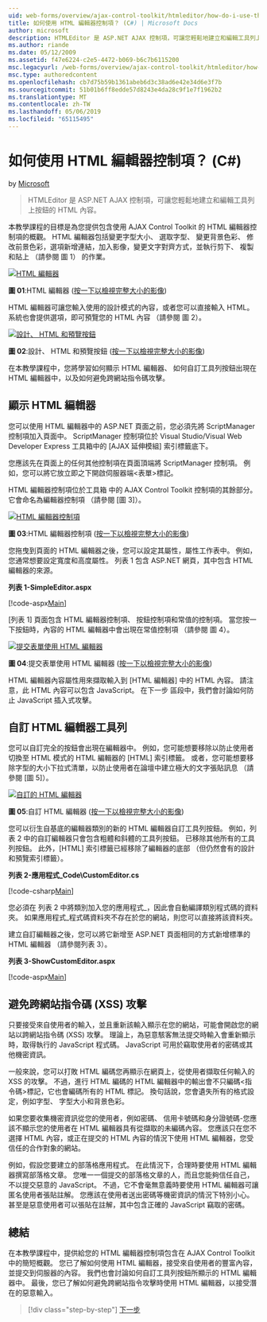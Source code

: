 ```yaml
---
uid: web-forms/overview/ajax-control-toolkit/htmleditor/how-do-i-use-the-html-editor-control-cs
title: 如何使用 HTML 編輯器控制項？ (C#) | Microsoft Docs
author: microsoft
description: HTMLEditor 是 ASP.NET AJAX 控制項，可讓您輕鬆地建立和編輯工具列上按鈕的 HTML 內容。
ms.author: riande
ms.date: 05/12/2009
ms.assetid: f47e6224-c2e5-4472-b069-b6c7b6115200
msc.legacyurl: /web-forms/overview/ajax-control-toolkit/htmleditor/how-do-i-use-the-html-editor-control-cs
msc.type: authoredcontent
ms.openlocfilehash: cb7d75b59b1361abeb6d3c38ad6e42e34d6e3f7b
ms.sourcegitcommit: 51b01b6ff8edde57d8243e4da28c9f1e7f1962b2
ms.translationtype: MT
ms.contentlocale: zh-TW
ms.lasthandoff: 05/06/2019
ms.locfileid: "65115495"
---
```

# <a name="how-do-i-use-the-html-editor-control-c"></a>如何使用 HTML 編輯器控制項？ (C#)

by [Microsoft](https://github.com/microsoft)

> HTMLEditor 是 ASP.NET AJAX 控制項，可讓您輕鬆地建立和編輯工具列上按鈕的 HTML 內容。

本教學課程的目標是為您提供包含使用 AJAX Control Toolkit 的 HTML 編輯器控制項的概觀。 HTML 編輯器包括變更字型大小、 選取字型、 變更背景色彩、 修改前景色彩，選項新增連結，加入影像，變更文字對齊方式，並執行剪下、 複製和貼上 （請參閱 圖 1） 的作業。

[![HTML 編輯器](how-do-i-use-the-html-editor-control-cs/_static/image1.jpg)](how-do-i-use-the-html-editor-control-cs/_static/image1.png)

**圖 01**:HTML 編輯器 ([按一下以檢視完整大小的影像](how-do-i-use-the-html-editor-control-cs/_static/image2.png))

HTML 編輯器可讓您輸入使用的設計模式的內容，或者您可以直接輸入 HTML。 系統也會提供選項，即可預覽您的 HTML 內容 （請參閱 圖 2）。

[![設計、 HTML 和預覽按鈕](how-do-i-use-the-html-editor-control-cs/_static/image2.jpg)](how-do-i-use-the-html-editor-control-cs/_static/image3.png)

**圖 02**:設計、 HTML 和預覽按鈕 ([按一下以檢視完整大小的影像](how-do-i-use-the-html-editor-control-cs/_static/image4.png))

在本教學課程中，您將學習如何顯示 HTML 編輯器、 如何自訂工具列按鈕出現在 HTML 編輯器中，以及如何避免跨網站指令碼攻擊。

## <a name="displaying-the-html-editor"></a>顯示 HTML 編輯器

您可以使用 HTML 編輯器中的 ASP.NET 頁面之前，您必須先將 ScriptManager 控制項加入頁面中。 ScriptManager 控制項位於 Visual Studio/Visual Web Developer Express 工具箱中的 [AJAX 延伸模組] 索引標籤底下。

您應該先在頁面上的任何其他控制項在頁面頂端將 ScriptManager 控制項。 例如，您可以將它放立即之下開啟伺服器端&lt;表單&gt;標記。

HTML 編輯器控制項位於工具箱 中的 AJAX Control Toolkit 控制項的其餘部分。 它會命名為編輯器控制項 （請參閱 [圖 3]）。

[![HTML 編輯器控制項](how-do-i-use-the-html-editor-control-cs/_static/image3.jpg)](how-do-i-use-the-html-editor-control-cs/_static/image5.png)

**圖 03**:HTML 編輯器控制項 ([按一下以檢視完整大小的影像](how-do-i-use-the-html-editor-control-cs/_static/image6.png))

您拖曳到頁面的 HTML 編輯器之後，您可以設定其屬性，屬性工作表中。 例如，您通常想要設定寬度和高度屬性。 列表 1 包含 ASP.NET 網頁，其中包含 HTML 編輯器的來源。

**列表 1-SimpleEditor.aspx**

[!code-aspx[Main](how-do-i-use-the-html-editor-control-cs/samples/sample1.aspx)]

[列表 1] 頁面包含 HTML 編輯器控制項、 按鈕控制項和常值的控制項。 當您按一下按鈕時，內容的 HTML 編輯器中會出現在常值控制項 （請參閱 圖 4）。

[![提交表單使用 HTML 編輯器](how-do-i-use-the-html-editor-control-cs/_static/image4.jpg)](how-do-i-use-the-html-editor-control-cs/_static/image7.png)

**圖 04**:提交表單使用 HTML 編輯器 ([按一下以檢視完整大小的影像](how-do-i-use-the-html-editor-control-cs/_static/image8.png))

HTML 編輯器內容屬性用來擷取輸入到 [HTML 編輯器] 中的 HTML 內容。 請注意，此 HTML 內容可以包含 JavaScript。 在下一步 區段中，我們會討論如何防止 JavaScript 插入式攻擊。

## <a name="customizing-the-html-editor-toolbar"></a>自訂 HTML 編輯器工具列

您可以自訂完全的按鈕會出現在編輯器中。 例如，您可能想要移除以防止使用者切換至 HTML 模式的 HTML 編輯器的 [HTML] 索引標籤。 或者，您可能想要移除字型的大小下拉式清單，以防止使用者在論壇中建立極大的文字張貼訊息 （請參閱 [圖 5]）。

[![自訂的 HTML 編輯器](how-do-i-use-the-html-editor-control-cs/_static/image5.jpg)](how-do-i-use-the-html-editor-control-cs/_static/image9.png)

**圖 05**:自訂 HTML 編輯器 ([按一下以檢視完整大小的影像](how-do-i-use-the-html-editor-control-cs/_static/image10.png))

您可以衍生自基底的編輯器類別的新的 HTML 編輯器自訂工具列按鈕。 例如，列表 2 中的自訂編輯器只會包含粗體和斜體的工具列按鈕。 已移除其他所有的工具列按鈕。 此外，[HTML] 索引標籤已經移除了編輯器的底部 （但仍然會有的設計和預覽索引標籤）。

**列表 2-應用程式\_Code\CustomEditor.cs**

[!code-csharp[Main](how-do-i-use-the-html-editor-control-cs/samples/sample2.cs)]

您必須在 列表 2 中將類別加入您的應用程式\_，因此會自動編譯類別程式碼的資料夾。 如果應用程式\_程式碼資料夾不存在於您的網站，則您可以直接將該資料夾。

建立自訂編輯器之後，您可以將它新增至 ASP.NET 頁面相同的方式新增標準的 HTML 編輯器 （請參閱列表 3）。

**列表 3-ShowCustomEditor.aspx**

[!code-aspx[Main](how-do-i-use-the-html-editor-control-cs/samples/sample3.aspx)]

## <a name="avoiding-cross-site-scripting-xss-attacks"></a>避免跨網站指令碼 (XSS) 攻擊

只要接受來自使用者的輸入，並且重新該輸入顯示在您的網站，可能會開啟您的網站以跨網站指令碼 (XSS) 攻擊。 理論上，為惡意駭客無法提交時輸入會重新顯示時，取得執行的 JavaScript 程式碼。 JavaScript 可用於竊取使用者的密碼或其他機密資訊。

一般來說，您可以打敗 HTML 編碼您再顯示在網頁上，從使用者擷取任何輸入的 XSS 的攻擊。 不過，進行 HTML 編碼的 HTML 編輯器中的輸出會不只編碼&lt;指令碼&gt;標記，它也會編碼所有的 HTML 標記。 換句話說，您會遺失所有的格式設定，例如字型、 字型大小和背景色彩。

如果您要收集機密資訊從您的使用者，例如密碼、 信用卡號碼和身分證號碼-您應該不顯示您的使用者在 HTML 編輯器具有從擷取的未編碼內容。 您應該只在您不選擇 HTML 內容，或正在提交的 HTML 內容的情況下使用 HTML 編輯器，您受信任的合作對象的網站。

例如，假設您要建立的部落格應用程式。 在此情況下，合理時要使用 HTML 編輯器撰寫部落格文章。 您唯一一個提交的部落格文章的人，而且您能夠信任自己，不以提交惡意的 JavaScript。 不過，它不會毫無意義時要使用 HTML 編輯器可讓匿名使用者張貼註解。 您應該在使用者送出密碼等機密資訊的情況下特別小心。 甚至是惡意使用者可以張貼在註解，其中包含正確的 JavaScript 竊取的密碼。

## <a name="summary"></a>總結

在本教學課程中，提供給您的 HTML 編輯器控制項包含在 AJAX Control Toolkit 中的簡短概觀。 您已了解如何使用 HTML 編輯器，接受來自使用者的豐富內容，並提交到伺服器的內容。 我們也會討論如何自訂工具列按鈕所顯示的 HTML 編輯器中。 最後，您已了解如何避免跨網站指令攻擊時使用 HTML 編輯器，以接受潛在的惡意輸入。

> [!div class="step-by-step"]
> [下一步](how-do-i-use-the-html-editor-control-vb.md)
